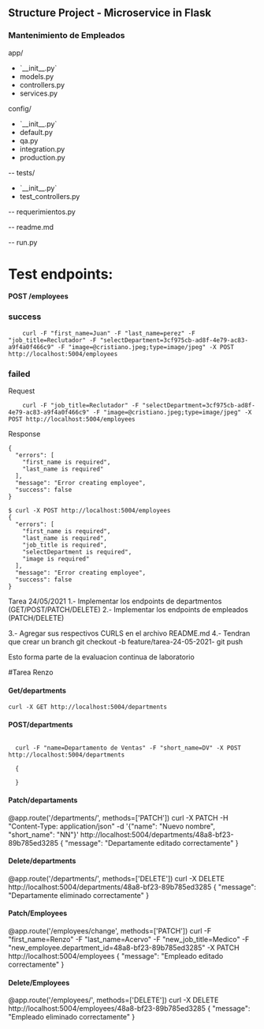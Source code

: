 ## Structure Project - Microservice in Flask

### Mantenimiento de Empleados

app/

<ul>
    <li>`__init__.py`</li>
    <li>models.py</li>
    <li>controllers.py</li>
    <li>services.py</li>
</ul>
config/
<ul>
    <li>`__init__.py`</li>
    <li>default.py</li>
    <li>qa.py</li>
    <li>integration.py</li>
    <li>production.py</li>
</ul>

-- tests/

<ul>
    <li>`__init__.py`</li>
    <li>test_controllers.py</li>
</ul>

-- requerimientos.py

-- readme.md

-- run.py

# Test endpoints:

#### POST /employees

### success

```
    curl -F "first_name=Juan" -F "last_name=perez" -F "job_title=Reclutador" -F "selectDepartment=3cf975cb-ad8f-4e79-ac83-a9f4a0f466c9" -F "image=@cristiano.jpeg;type=image/jpeg" -X POST http://localhost:5004/employees
```

### failed

Request

```
    curl -F "job_title=Reclutador" -F "selectDepartment=3cf975cb-ad8f-4e79-ac83-a9f4a0f466c9" -F "image=@cristiano.jpeg;type=image/jpeg" -X POST http://localhost:5004/employees
```

Response

```
{
  "errors": [
    "first_name is required",
    "last_name is required"
  ],
  "message": "Error creating employee",
  "success": false
}
```

```
$ curl -X POST http://localhost:5004/employees
{
  "errors": [
    "first_name is required",
    "last_name is required",
    "job_title is required",
    "selectDepartment is required",
    "image is required"
  ],
  "message": "Error creating employee",
  "success": false
}
```

Tarea 24/05/2021
1.- Implementar los endpoints de departmentos (GET/POST/PATCH/DELETE)
2.- Implementar los endpoints de empleados (PATCH/DELETE)


3.- Agregar sus respectivos CURLS en el archivo README.md
4.- Tendran que crear un branch
git checkout -b feature/tarea-24-05-2021-<username de gitbhub>
git push

Esto forma parte de la evaluacion continua de laboratorio

#Tarea Renzo

#### Get/departments

```
curl -X GET http://localhost:5004/departments

```

#### POST/departments

```

  curl -F "name=Departamento de Ventas" -F "short_name=DV" -X POST http://localhost:5004/departments

  {

  }

```

#### Patch/departaments

@app.route('/departments/<deparmentid>', methods=['PATCH'])
curl -X PATCH -H "Content-Type: application/json" -d '{"name": "Nuevo nombre", "short_name": "NN"}' http://localhost:5004/departments/48a8-bf23-89b785ed3285
{ "message": "Departamente editado correctamente" }

#### Delete/departments

@app.route('/departments/<deparmentid>', methods=['DELETE'])
curl -X DELETE http://localhost:5004/departments/48a8-bf23-89b785ed3285
{ "message": "Departamente eliminado correctamente" }

#### Patch/Employees

@app.route('/employees/change', methods=['PATCH']) 
curl -F "first_name=Renzo" -F "last_name=Acervo" -F "new_job_title=Medico" -F "new_employee.department_id=48a8-bf23-89b785ed3285" -X PATCH http://localhost:5004/employees 
{ "message": "Empleado editado correctamente" }

#### Delete/Employees

@app.route('/employees/<employeeid>', methods=['DELETE'])
curl -X DELETE http://localhost:5004/employees/48a8-bf23-89b785ed3285 
{ "message": "Empleado eliminado correctamente" }
